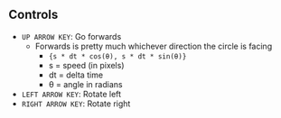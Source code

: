 ## Controls

* `UP ARROW KEY`: Go forwards
  * Forwards is pretty much whichever direction the circle is facing  
    * `{s * dt * cos(θ), s * dt * sin(θ)}`
    * s = speed (in pixels)
    * dt = delta time
    * θ = angle in radians
* `LEFT ARROW KEY`: Rotate left
* `RIGHT ARROW KEY`: Rotate right
